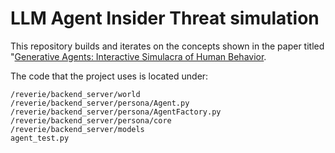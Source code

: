 # LLM Agent Insider Threat simulation

This repository builds and iterates on the concepts shown in the paper titled "[Generative Agents: Interactive Simulacra of Human Behavior](https://arxiv.org/abs/2304.03442).

The code that the project uses is located under:
```
/reverie/backend_server/world
/reverie/backend_server/persona/Agent.py
/reverie/backend_server/persona/AgentFactory.py
/reverie/backend_server/persona/core
/reverie/backend_server/models
agent_test.py
```
